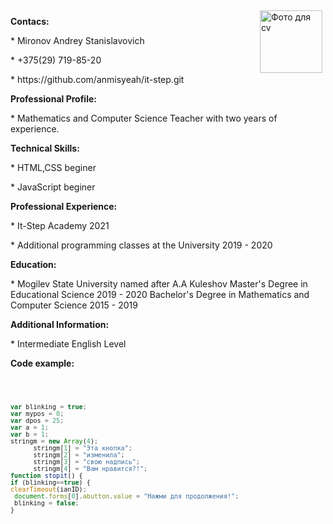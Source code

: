 <img src="C:\Users\Anmisyeah\Pictures\фото.jpg" width="100" align="right" vspace="5" hspace="5" alt = "Фото для cv">
<p> <b> Contacs: </b>
<p>

<p>* Mironov Andrey Stanislavovich
<p>* +375(29) 719-85-20
<p>* https://github.com/anmisyeah/it-step.git

<p> <b>Professional Profile: </b>
 
<p>* Mathematics and Computer Science Teacher with two years of experience.

<p> <b> Technical Skills: </b>
 
<p>* HTML,CSS beginer
<p>* JavaScript beginer

<p> <b> Professional Experience: </b>
 
<p>* It-Step Academy 2021
<p>* Additional programming classes at the University 2019 - 2020

<p> <b> Education: </b>
 
<p>* Mogilev State University named after A.A Kuleshov
Master's Degree in Educational Science 2019 - 2020
Bachelor's Degree in Mathematics and Computer Science 2015 - 2019

<p> <b> Additional Information: </b>
 
<p>* Intermediate English Level

<p> <b>Code example: </b>
<p>
 
<code>
 
 ```javascript
var blinking = true;
var mypos = 0;
var dpos = 25;
var a = 1;
var b = 1;
stringm = new Array(4);
       stringm[1] = "Эта кнопка";
       stringm[2] = "изменила";
       stringm[3] = "свою надпись";
       stringm[4] = "Вам нравится?!";
function stopit() {
if (blinking==true) {
 clearTimeout(ianID);
  document.forms[0].abutton.value = "Нажми для продолжения!";
  blinking = false;
}
```

</code>
